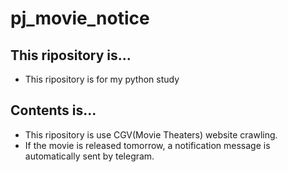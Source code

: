 # pj_movie_notice


## This ripository is...
 - This ripository is for my python study
 

## Contents is...
 - This ripository is use CGV(Movie Theaters) website crawling.
 - If the movie is released tomorrow, a notification message is automatically sent by telegram.
